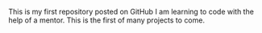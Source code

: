This is my first repository posted on GitHub
I am learning to code with the help of a mentor.
This is the first of many projects to come.
